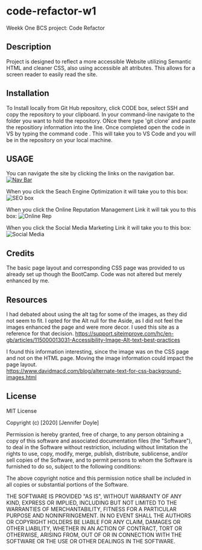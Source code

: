 # code-refactor-w1
Weekk One BCS project: Code Refactor 

## Description
Project is designed to reflect a more accessible Website utilizing Semantic HTML and cleaner CSS, also using accessible alt atributes.  This allows for a screen reader to easily read the site.   

## Installation
To Install locally from Git Hub repository, click CODE box, select SSH and copy the repository to your clipboard.  In your command-line navigate to the folder you want to hold the repository.   ONce there type 'git clone' and paste the repositiory information into the line.   Once completed open the code in VS by typing the command code .   This will take you to VS Code and you will be in the repository on your local machine. 

## USAGE 
You can navigate the site by clicking the links on the navigation bar.  
[
![Nav Bar ](https://user-images.githubusercontent.com/69594945/95001160-f510a080-058c-11eb-8ecb-4d0d82bb1700.PNG)
](url)

When you click the Seach Engine Optimization it will take you to this box: 
![SEO box](https://user-images.githubusercontent.com/69594945/95001242-b3ccc080-058d-11eb-9d46-aea7ec8aa4fd.PNG)

When you click the Online Reputation Management Link it will tak you to this box: 
![Online Rep](https://user-images.githubusercontent.com/69594945/95001252-d068f880-058d-11eb-81e6-4474ed0a2f1e.PNG)
 
When you click the Social Media Marketing Link it will take you to this box:
![Social Media](https://user-images.githubusercontent.com/69594945/95001264-e24a9b80-058d-11eb-9aec-1bb4b3db2782.PNG)

## Credits
The basic page layout and corresponding CSS page was provided to us already set up though the BootCamp.   Code was not altered but merely enhanced by me.  

## Resources
I had debated about using the alt tag for some of the images, as they did not seem to fit.   I opted for the Alt null for the Aside, as I did not feel the images enhanced the page and were more decor.  I used this site as a reference for that decision. 
https://support.siteimprove.com/hc/en-gb/articles/115000013031-Accessibility-Image-Alt-text-best-practices

I found this information interesting, since the image was on the CSS page and not on the HTML page.  Moving the image information could impact the page layout.  
https://www.davidmacd.com/blog/alternate-text-for-css-background-images.html


## License

MIT License

Copyright (c) [2020] [Jennifer Doyle]

Permission is hereby granted, free of charge, to any person obtaining a copy
of this software and associated documentation files (the "Software"), to deal
in the Software without restriction, including without limitation the rights
to use, copy, modify, merge, publish, distribute, sublicense, and/or sell
copies of the Software, and to permit persons to whom the Software is
furnished to do so, subject to the following conditions:

The above copyright notice and this permission notice shall be included in all
copies or substantial portions of the Software.

THE SOFTWARE IS PROVIDED "AS IS", WITHOUT WARRANTY OF ANY KIND, EXPRESS OR
IMPLIED, INCLUDING BUT NOT LIMITED TO THE WARRANTIES OF MERCHANTABILITY,
FITNESS FOR A PARTICULAR PURPOSE AND NONINFRINGEMENT. IN NO EVENT SHALL THE
AUTHORS OR COPYRIGHT HOLDERS BE LIABLE FOR ANY CLAIM, DAMAGES OR OTHER
LIABILITY, WHETHER IN AN ACTION OF CONTRACT, TORT OR OTHERWISE, ARISING FROM,
OUT OF OR IN CONNECTION WITH THE SOFTWARE OR THE USE OR OTHER DEALINGS IN THE
SOFTWARE.

